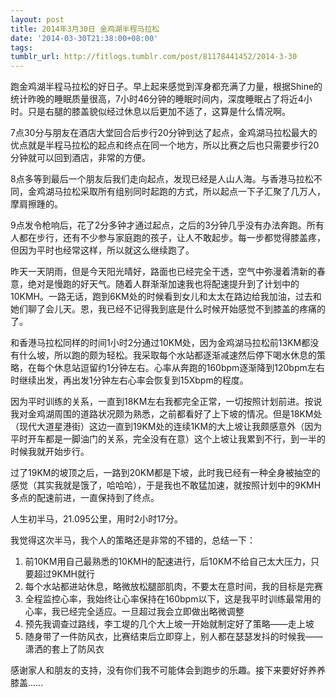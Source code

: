 ```yaml
---
layout: post
title: 2014年3月30日 金鸡湖半程马拉松
date: '2014-03-30T21:38:00+08:00'
tags:
tumblr_url: http://fitlogs.tumblr.com/post/81178441452/2014-3-30
---
```

跑金鸡湖半程马拉松的好日子。早上起来感觉到浑身都充满了力量，根据Shine的统计昨晚的睡眠质量很高，7小时46分钟的睡眠时间内，深度睡眠占了将近4小时。只是右腿的膝盖貌似经过休息以后更加不适了，这算是什么情况啊。

7点30分与朋友在酒店大堂回合后步行20分钟到达了起点，金鸡湖马拉松最大的优点就是半程马拉松的起点和终点在同一个地方，所以比赛之后也只需要步行20分钟就可以回到酒店，非常的方便。

8点多等到最后一个朋友后我们走向起点，发现已经是人山人海。与香港马拉松不同，金鸡湖马拉松采取所有组别同时起跑的方式，所以起点一下子汇聚了几万人，摩肩擦踵的。

9点发令枪响后，花了2分多钟才通过起点，之后的3分钟几乎没有办法奔跑。所有人都在步行，还有不少参与家庭跑的孩子，让人不敢起步。每一步都觉得膝盖疼，但因为平时也经常这样，所以就这么继续跑了。

昨天一天阴雨，但是今天阳光晴好，路面也已经完全干透，空气中弥漫着清新的春意，绝对是慢跑的好天气。随着人群渐渐加速我也将配速提升到了计划中的10KMH。一路无话，跑到6KM处的时候看到女儿和太太在路边给我加油，过去和她们聊了会儿天。恩，我已经不记得我到底是什么时候开始感觉不到膝盖的疼痛的了。

和香港马拉松同样的时间1小时2分通过10KM处，因为金鸡湖马拉松前13KM都没有什么坡，所以跑的颇为轻松。我采取每个水站都逐渐减速然后停下喝水休息的策略，在每个休息站逗留约1分钟左右。心率从奔跑的160bpm逐渐降到120bpm左右时继续出发，再出发1分钟左右心率会恢复到15Xbpm的程度。

因为平时训练的关系，一直到18KM左右我都完全正常，一切按照计划前进。按说我对金鸡湖周围的道路状况颇为熟悉，之前都看好了上下坡的情况。但是18KM处（现代大道星港街）这边一直到19KM处的连续1KM的大上坡让我颇感意外（因为平时开车都是一脚油门的关系，完全没有在意）这个上坡让我累到不行，到一半的时候我就开始步行。

过了19KM的坡顶之后，一路到20KM都是下坡，此时我已经有一种全身被抽空的感觉（其实我就是饿了，哈哈哈），于是我也不敢猛加速，就按照计划中的9KMH多点的配速前进，一直保持到了终点。

人生初半马，21.095公里，用时2小时17分。

我觉得这次半马，我个人的策略还是非常的不错的，总结一下：

1. 前10KM用自己最熟悉的10KMH的配速进行，后10KM不给自己太大压力，只要超过9KMH就行
2. 每个水站都进站休息，略微放松腿部肌肉，不要太在意时间，我的目标是完赛
3. 全程监控心率，我始终让心率保持在160bpm以下，这是我平时训练最常用的心率，我已经完全适应。一旦超过我会立即做出略微调整
4. 预先我调查过路线，李工堤的几个大上坡一开始就制定好了策略——走上坡
5. 随身带了一件防风衣，比赛结束后立即穿上，别人都在瑟瑟发抖的时候我——潇洒的套上了防风衣

感谢家人和朋友的支持，没有你们我不可能体会到跑步的乐趣。接下来要好好养养膝盖……
